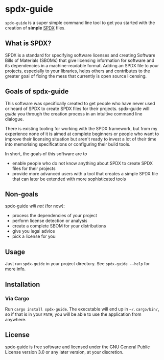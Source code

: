 # spdx-guide
`spdx-guide` is a super simple command line tool to get you started with the creation of **simple** [SPDX](https://github.com/david-a-wheeler/spdx-tutorial) files.

## What is SPDX?
SPDX is a standard for specifying software licenses and creating Software Bills of Materials (SBOMs) 
that give licensing information for software and its dependencies in a machine-readable format. 
Adding an SPDX file to your projects, especially to your libraries, helps others and contributes to the 
greater goal of fixing the mess that currently is open source licensing.

## Goals of spdx-guide
This software was specifically created to get people who have never used or heard of SPDX to create SPDX files for their projects.
spdx-guide will *guide* you through the creation process in an intuitive command line dialogue.

There is existing tooling for working with the SPDX framework, but from my experience none of it is aimed at 
complete beginners or people who want to improve their licensing situation but aren't ready to invest a lot of their 
time into memorising specifications or configuring their build tools.

In short, the goals of this software are to
- enable people who do not know anything about SPDX to create SPDX files for their projects
- provide more advanced users with a tool that creates a simple SPDX file that can later be extended with more sophisticated tools

## Non-goals
spdx-guide *will not* (for now):
- process the dependencies of your project
- perform license detection or analysis
- create a complete SBOM for your distributions 
- give you legal advice
- pick a license for you

## Usage
Just run `spdx-guide` in your project directory. See `spdx-guide --help` for more info.

## Installation
### Via Cargo
Run `cargo install spdx-guide`. The executable will end up in `~/.cargo/bin/`, so if that is in your `PATH`, 
you will be able to use the application from anywhere.

## License
spdx-guide is free software and licensed under the GNU General Public License version 3.0 or any later version, at your discretion.
